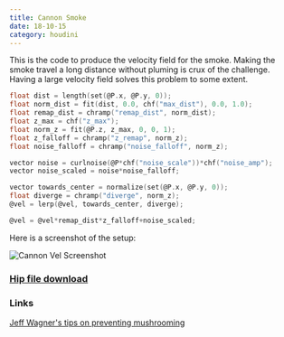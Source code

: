```yaml
---
title: Cannon Smoke
date: 18-10-15
category: houdini
---
```

This is the code to produce the velocity field for the smoke. Making the smoke travel a long distance without pluming is crux of the challenge. Having a large velocity field solves this problem to some extent.

```c
float dist = length(set(@P.x, @P.y, 0));
float norm_dist = fit(dist, 0.0, chf("max_dist"), 0.0, 1.0);
float remap_dist = chramp("remap_dist", norm_dist);
float z_max = chf("z_max");
float norm_z = fit(@P.z, z_max, 0, 0, 1);
float z_falloff = chramp("z_remap", norm_z);
float noise_falloff = chramp("noise_falloff", norm_z);

vector noise = curlnoise(@P*chf("noise_scale"))*chf("noise_amp");
vector noise_scaled = noise*noise_falloff;

vector towards_center = normalize(set(@P.x, @P.y, 0));
float diverge = chramp("diverge", norm_z);
@vel = lerp(@vel, towards_center, diverge);

@vel = @vel*remap_dist*z_falloff+noise_scaled;
```
Here is a screenshot of the setup:

![Cannon Vel Screenshot](/assets/images/18-10-15-cannon-source-vel.PNG)

### [Hip file download](/assets/projects/houdini/18-10-16-cannon-smoke.hip)

### Links
[Jeff Wagner's tips on preventing mushrooming](https://forums.odforce.net/topic/18397-get-rid-of-mushroom-effect-in-explosion-and-add-details-in-the-opening/)
